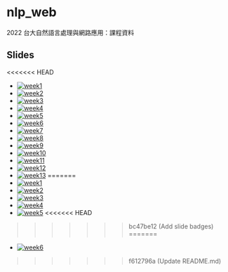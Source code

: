 <meta charset="UTF-8">

# nlp_web
2022 台大自然語言處理與網路應用：課程資料

## Slides

<<<<<<< HEAD
* [![week1  ](https://img.shields.io/badge/slides-week1-ff0000)](https://htmlpreview.github.io/?https://github.com/lopentu/nlp_web/blob/main/slides/week1.html)
* [![week2  ](https://img.shields.io/badge/slides-week2-c13e00)](https://htmlpreview.github.io/?https://github.com/lopentu/nlp_web/blob/main/slides/week2.html)
* [![week3  ](https://img.shields.io/badge/slides-week3-966900)](https://htmlpreview.github.io/?https://github.com/lopentu/nlp_web/blob/main/slides/week3.html)
* [![week4  ](https://img.shields.io/badge/slides-week4-728d00)](https://htmlpreview.github.io/?https://github.com/lopentu/nlp_web/blob/main/slides/week4.html)
* [![week5  ](https://img.shields.io/badge/slides-week5-54ab00)](https://htmlpreview.github.io/?https://github.com/lopentu/nlp_web/blob/main/slides/week5.html)
* [![week6  ](https://img.shields.io/badge/slides-week6-25da00)](https://htmlpreview.github.io/?https://github.com/lopentu/nlp_web/blob/main/slides/week6.html)
* [![week7  ](https://img.shields.io/badge/slides-week7-00f00f)](https://github.com/jeffeuxMartin/nlp_web)
* [![week8  ](https://img.shields.io/badge/slides-week8-00cb35)](https://htmlpreview.github.io/?https://github.com/lopentu/nlp_web/blob/main/slides/week8.html)
* [![week9  ](https://img.shields.io/badge/slides-week9-00a45c)](https://docs.google.com/viewer?url=https://github.com/lopentu/nlp_web/raw/main/slides/week9.pdf)
* [![week10](https://img.shields.io/badge/slides-week10-007b85)](https://docs.google.com/viewer?url=https://github.com/lopentu/nlp_web/raw/main/slides/week10.pdf)
* [![week11](https://img.shields.io/badge/slides-week11-00659b)](https://htmlpreview.github.io/?https://github.com/lopentu/nlp_web/blob/main/slides/week11.html)
* [![week12](https://img.shields.io/badge/slides-week12-0046b9)](https://hackmd.io/@howard-haowen/webapps/)
* [![week13](https://img.shields.io/badge/slides-week13-1f00e0)](https://htmlpreview.github.io/?https://github.com/lopentu/nlp_web/blob/main/slides/week13.html)
=======
* [![week1](https://img.shields.io/badge/slides-week1-ff0000)](https://htmlpreview.github.io/?https://github.com/lopentu/nlp_web/blob/main/slides/week1.html)
* [![week2](https://img.shields.io/badge/slides-week2-ff8800)](https://htmlpreview.github.io/?https://github.com/lopentu/nlp_web/blob/main/slides/week2.html)
* [![week3](https://img.shields.io/badge/slides-week3-ffff00)](https://htmlpreview.github.io/?https://github.com/lopentu/nlp_web/blob/main/slides/week3.html)
* [![week4](https://img.shields.io/badge/slides-week4-88ff00)](https://htmlpreview.github.io/?https://github.com/lopentu/nlp_web/blob/main/slides/week4.html)
* [![week5](https://img.shields.io/badge/slides-week5-00ff00)](https://htmlpreview.github.io/?https://github.com/lopentu/nlp_web/blob/main/slides/week5.html)
<<<<<<< HEAD
>>>>>>> bc47be12 (Add slide badges)
=======
* [![week6](https://img.shields.io/badge/slides-week6-00ff88)](https://htmlpreview.github.io/?https://github.com/lopentu/nlp_web/blob/main/slides/week6.html)
>>>>>>> f612796a (Update README.md)

